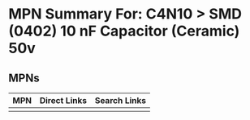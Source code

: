 



# MPN Summary For: C4N10 > SMD (0402) 10 nF Capacitor (Ceramic) 50v

## MPNs
  

|MPN|Direct Links|Search Links|
| :--- | :--- | :--- |
||||
